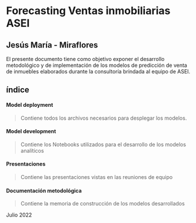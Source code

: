 
# Forecasting Ventas inmobiliarias ASEI
## Jesús María - Miraflores



El presente documento tiene como objetivo exponer el desarrollo metodológico y de implementación de los modelos de predicción de venta de inmuebles elaborados durante la consultoría brindada al equipo de ASEI.

## índice

#### Model deployment

>Contiene todos los archivos necesarios para desplegar los modelos.

#### Model development

>Contiene los Notebooks utilizados para el desarrollo de los modelos analíticos

#### Presentaciones

>Contiene las presentaciones vistas en las reuniones de equipo

#### Documentación metodológica

>Contiene la memoria de construcción de los modelos desarrollados


Julio 2022
